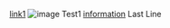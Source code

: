 [link1](https://canvas.ucsd.edu/courses/37651/modules)
![image](https://images.theconversation.com/files/443350/original/file-20220131-15-1ndq1m6.jpg?ixlib=rb-1.1.0&rect=0%2C0%2C3354%2C2464&q=45&auto=format&w=926&fit=clip)
Test1
[information](www.wikipedia.org)
Last Line
